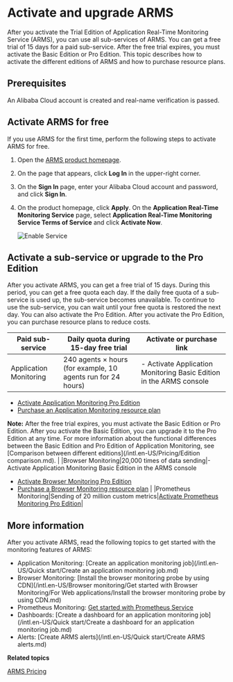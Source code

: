 # Activate and upgrade ARMS

After you activate the Trial Edition of Application Real-Time Monitoring Service \(ARMS\), you can use all sub-services of ARMS. You can get a free trial of 15 days for a paid sub-service. After the free trial expires, you must activate the Basic Edition or Pro Edition. This topic describes how to activate the different editions of ARMS and how to purchase resource plans.

## Prerequisites

An Alibaba Cloud account is created and real-name verification is passed.

## Activate ARMS for free

If you use ARMS for the first time, perform the following steps to activate ARMS for free.

1.  Open the [ARMS product homepage](https://www.alibabacloud.com/product/arms).
2.  On the page that appears, click **Log In** in the upper-right corner.
3.  On the **Sign In** page, enter your Alibaba Cloud account and password, and click **Sign In**.
4.  On the product homepage, click **Apply**. On the **Application Real-Time Monitoring Service** page, select **Application Real-Time Monitoring Service Terms of Service** and click **Activate Now**.

    ![Enable Service](https://static-aliyun-doc.oss-accelerate.aliyuncs.com/assets/img/en-US/0403548061/p43472.png)


## Activate a sub-service or upgrade to the Pro Edition

After you activate ARMS, you can get a free trial of 15 days. During this period, you can get a free quota each day. If the daily free quota of a sub-service is used up, the sub-service becomes unavailable. To continue to use the sub-service, you can wait until your free quota is restored the next day. You can also activate the Pro Edition. After you activate the Pro Edition, you can purchase resource plans to reduce costs.

|Paid sub-service|Daily quota during 15-day free trial|Activate or purchase link|
|----------------|------------------------------------|-------------------------|
|Application Monitoring|240 agents × hours \(for example, 10 agents run for 24 hours\)|-   Activate Application Monitoring Basic Edition in the ARMS console
-   [Activate Application Monitoring Pro Edition](https://common-buy-intl.alibabacloud.com/?commodityCode=arms_app_post_intl#/buy)
-   [Purchase an Application Monitoring resource plan](https://common-buy-intl.alibabacloud.com/?commodityCode=arms_app_bag_intl#/buy)

**Note:** After the free trial expires, you must activate the Basic Edition or Pro Edition. After you activate the Basic Edition, you can upgrade it to the Pro Edition at any time. For more information about the functional differences between the Basic Edition and Pro Edition of Application Monitoring, see [Comparison between different editions](/intl.en-US/Pricing/Edition comparison.md). |
|Browser Monitoring|20,000 times of data sending|-   Activate Application Monitoring Basic Edition in the ARMS console
-   [Activate Browser Monitoring Pro Edition](https://common-buy-intl.alibabacloud.com/?commodityCode=arms_web_post_intl#/buy)
-   [Purchase a Browser Monitoring resource plan](https://common-buy-intl.alibabacloud.com/?commodityCode=arms_web_bag_intl#/buy) |
|Prometheus Monitoring|Sending of 20 million custom metrics|[Activate Prometheus Monitoring Pro Edition](https://common-buy-intl.alibabacloud.com/?commodityCode=arms_promethues_public_intl#/open)|

## More information

After you activate ARMS, read the following topics to get started with the monitoring features of ARMS:

-   Application Monitoring: [Create an application monitoring job](/intl.en-US/Quick start/Create an application monitoring job.md)
-   Browser Monitoring: [Install the browser monitoring probe by using CDN](/intl.en-US/Browser monitoring/Get started with Browser Monitoring/For Web applications/Install the browser monitoring probe by using CDN.md)
-   Prometheus Monitoring: [Get started with Prometheus Service]()
-   Dashboards: [Create a dashboard for an application monitoring job](/intl.en-US/Quick start/Create a dashboard for an application monitoring job.md)
-   Alerts: [Create ARMS alerts](/intl.en-US/Quick start/Create ARMS alerts.md)

**Related topics**  


[ARMS Pricing](https://www.alibabacloud.com/product/arms/pricing)


